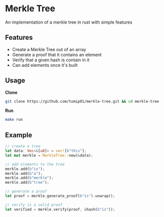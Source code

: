 # Merkle Tree 
An implementation of a merkle tree in rust with simple features

## Features
* Create a Merkle Tree out of an array
* Generate a proof that it contains an element
* Verify that a given hash is contain in it
* Can add elements once it's built

## Usage
**Clone**
```bash
git clone https://github.com/tomip01/merkle-tree.git && cd merkle-tree
```
**Run**
```bash
make run
```

## Example
```rust
// create a tree
let data: Vec<&[u8]> = vec![b"this"];
let mut merkle = MerkleTree::new(&data);

// add elements to the tree
merkle.add(b"is");
merkle.add(b"a");
merkle.add(b"merkle");
merkle.add(b"tree");

// generate a proof
let proof = merkle.generate_proof(b"is").unwrap();

// verify is a valid proof
let verified = merkle.verify(proof, &hash(b"is"));
```
